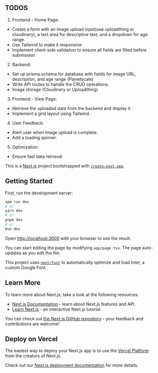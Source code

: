 ## TODOS

1. Frontend - Home Page:

- Create a form with an image upload input(use uploadthing or cloudinary), a text area for descriptive text, and a dropdown for age range.
- Use Tailwind to make it responsive
- Implement client-side validation to ensure all fields are filled before submission

2. Backend:

- Set up prisma schema for database with fields for image URL, description, and age range (Planetscale)
- Write API routes to handle the CRUD operations.
- Image storage (Cloudinary or Uploadthing)

3. Frontend - View Page:

- Retrieve the uploaded data from the backend and display it.
- Implement a grid layout using Tailwind.

4. User Feedback:

- Alert user when image upload is complete.
- Add a loading spinner.

5. Optimization:

- Ensure fast data retrieval

This is a [Next.js](https://nextjs.org/) project bootstrapped with [`create-next-app`](https://github.com/vercel/next.js/tree/canary/packages/create-next-app).

## Getting Started

First, run the development server:

```bash
npm run dev
# or
yarn dev
# or
pnpm dev
# or
bun dev
```

Open [http://localhost:3000](http://localhost:3000) with your browser to see the result.

You can start editing the page by modifying `app/page.tsx`. The page auto-updates as you edit the file.

This project uses [`next/font`](https://nextjs.org/docs/basic-features/font-optimization) to automatically optimize and load Inter, a custom Google Font.

## Learn More

To learn more about Next.js, take a look at the following resources:

- [Next.js Documentation](https://nextjs.org/docs) - learn about Next.js features and API.
- [Learn Next.js](https://nextjs.org/learn) - an interactive Next.js tutorial.

You can check out [the Next.js GitHub repository](https://github.com/vercel/next.js/) - your feedback and contributions are welcome!

## Deploy on Vercel

The easiest way to deploy your Next.js app is to use the [Vercel Platform](https://vercel.com/new?utm_medium=default-template&filter=next.js&utm_source=create-next-app&utm_campaign=create-next-app-readme) from the creators of Next.js.

Check out our [Next.js deployment documentation](https://nextjs.org/docs/deployment) for more details.
